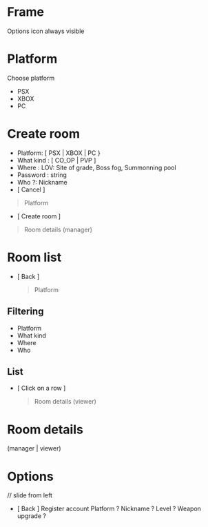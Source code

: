 
# Frame
 Options icon always visible

# Platform
Choose platform
 - PSX
 - XBOX
 - PC

# Create room
 - Platform: [ PSX | XBOX | PC }
 - What kind : [ CO_OP | PVP ]
 - Where : LOV: Site of grade, Boss fog, Summonning pool
 - Password : string
 - Who ?: Nickname
 - [ Cancel ]
  > Platform
 - [ Create room ]
  > Room details (manager)

# Room list
 - [ Back ]
   > Platform
## Filtering
 - Platform
 - What kind
 - Where
 - Who
## List
 - [ Click on a row ]
   > Room details (viewer)

# Room details
  (manager | viewer)

# Options
  // slide from left
 - [ Back ]
  Register account
  Platform ?
  Nickname ?
  Level ?
  Weapon upgrade ?